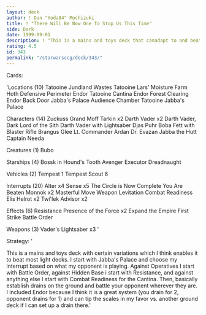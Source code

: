 ```yaml
---
layout: deck
author: ! Dan "Yoda84" Mochizuki
title: ! "There Will Be Now One To Stop Us This Time"
side: Dark
date: 1999-09-01
description: ! "This is a mains and toys deck that canadapt to and beat almost any light deck."
rating: 4.5
id: 343
permalink: "/starwarsccg/deck/343/"
---
```

Cards: 

'Locations (10)
Tatooine Jundland Wastes
Tatooine Lars' Moisture Farm
Hoth Defensive Perimeter
Endor
Tatooine Cantina
Endor Forest Clearing
Endor Back Door
Jabba's Palace Audience Chamber
Tatooine Jabba's Palace

Characters (14)
Zuckuss
Grand Moff Tarkin x2
Darth Vader x2
Darth Vader, Dark Lord of the Sith
Darth Vader with Lightsaber
Djas Puhr
Boba Fett with Blaster Rifle
Brangus Glee
Lt. Commander Ardan
Dr. Evazan
Jabba the Hutt
Captain Needa

Creatures (1)
Bubo

Starships (4)
Bossk in Hound's Tooth
Avenger
Executor
Dreadnaught

Vehicles (2)
Tempest 1
Tempest Scout 6

Interrupts (20)
Alter x4
Sense x5
The Circle is Now Complete
You Are Beaten
Monnok x2
Masterful Move
Weapon Levitation
Combat Readiness
Elis Helrot x2
Twi'lek Advisor x2

Effects (6)
Resistance
Presence of the Force x2
Expand the Empire
First Strike
Battle Order

Weapons (3)
Vader's Lightsaber x3
'

Strategy: '

This is a mains and toys deck with certain variations
which I think enables it to beat most light decks.
I start with Jabba's Palace and choose my interrupt
based on what my opponent is playing. Against Operatives
I start with Battle Order, against Hidden Base i start
with Resistance, and against anything else I start with
Combat Readiness for the Cantina. Then, basically
establish drains on the ground and battle your
opponent wherever they are. I included Endor because
I think it is a great system (you drain for 2,
opponent drains for 1) and can tip the scales in
my favor vs. another ground deck if I can set up
a drain there.'
